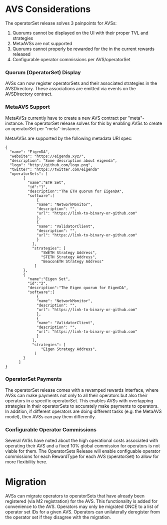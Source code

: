 # AVS Considerations

The operatorSet release solves 3 painpoints for AVSs:

1. Quorums cannot be displayed on the UI with their proper TVL and strategies
2. MetaAVSs are not supported
3. Quorums cannot properly be rewarded for the in the current rewards released
4. Configurable operator commissions per AVS/operatorSet

### Quorum (OperatorSet) Display

AVSs can now register operatorSets and their associated strategies in the AVSDirectory. These associations are emitted via events on the AVSDirectory contract.

### MetaAVS Support

MetaAVSs currently have to create a new AVS contract per "meta"-instance. The operatorSet release solves for this by enabling AVSs to create an operatorSet per "meta"-instance.

MetaAVSs are supported by the following metadata URI spec:

```plaintext
{
  "name": "EigenDA",
  "website": "https://eigenda.xyz/",
  "description": "Some description about eigenda",
  "logo": "http://github.com/logo.png",
  "twitter": "https://twitter.com/eigenda"
  "operatorSets": [
        {
          "name":"ETH Set",
          "id":"1",
          "description":"The ETH quorum for EigenDA",
          "software":[
              {
              "name": "NetworkMonitor",
              "description": "",
              "url": "https://link-to-binary-or-github.com"
              },
              {
              "name": "ValidatorClient",
              "description": "",
              "url": "https://link-to-binary-or-github.com"
              }
            ],
            "strategies": [
                "SWETH Strategy Address",
                "STETH Strategy Address",
                "BeaconETH Strategy Address"
             ]
        },
        {
          "name":"Eigen Set",
          "id":"2",
          "description":"The Eigen quorum for EigenDA",
          "software":[
              {
              "name": "NetworkMonitor",
              "description": "",
              "url": "https://link-to-binary-or-github.com"
              },
              {
              "name": "ValidatorClient",
              "description": "",
              "url": "https://link-to-binary-or-github.com"
              }
            ],
            "strategies": [
                "Eigen Strategy Address",
             ]
        }
      ]
}
```

### OperatorSet Payments

The operatorSet release comes with a revamped rewards interface, where AVSs can make payments not only to all their operators but also their operators in a specific operatorSet. This enables AVSs with overlapping strategies in their operatorSets to accurately make payments to operators. In addition, if different operators are doing different tasks (e.g. the MetaAVS model), then AVSs can pay them differently.

### Configurable Operator Commissions

Several AVSs have noted about the high operational costs associated with operating their AVS and a fixed 10% global commission for operators is not viable for them. The OperatorSets Release will enable configuable operator commissions for each RewardType for each AVS (operatorSet) to allow for more flexibility here.

# Migration

AVSs can migrate operators to operatorSets that have already been registered (via M2 registration) for the AVS. This functionality is added for convenience to the AVS. Operators may only be migrated ONCE to a list of operator set IDs for a given AVS. Operators can unilaterally deregister from the operator set if they disagree with the migration. 
